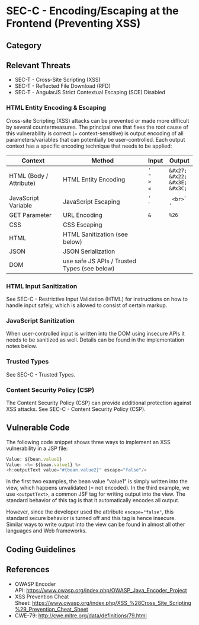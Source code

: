 #  SEC-C - Encoding/Escaping at the Frontend (Preventing XSS)

## Category

## Relevant Threats
* SEC-T - Cross-Site Scripting (XSS)
* SEC-T - Reflected File Download (RFD)
* SEC-T - AngularJS Strict Contextual Escaping (SCE) Disabled

### HTML Entity Encoding & Escaping
Cross-site Scripting (XSS) attacks can be prevented or made more difficult by several countermeasures. The principal one that fixes the root cause of this vulnerability is correct (= context-sensitive) is output encoding of all parameters/variables that can potentially be user-controlled. Each output context has a specific encoding technique that needs to be applied:

|  Context  | Method | Input | Output |
| ------------- | ------------- | ------------- | ------------- |
| HTML (Body / Attribute)  | HTML Entity Encoding  | `'` <br> `"` <br> `>` <br> `<`  | `&#x27;`<br> `&#x22;` <br>`&#x3E;` <br>`&#x3C;` |
| JavaScript Variable  | JavaScript Escaping | `'`<br> `|` <br>`\` <be> `'` |
| GET Parameter | URL Encoding | `&` | `%26` |
| CSS | CSS Escaping | | |
| HTML | HTML Sanitization (see below) | | |
| JSON | JSON Serialization | | |
| DOM | use safe JS APIs / Trusted Types (see below) | | |

### HTML Input Sanitization
See SEC-C - Restrictive Input Validation (HTML) for instructions on how to handle input safely, which is allowed to consist of certain markup.

### JavaScript Sanitization
When user-controlled input is written into the DOM using insecure APIs it needs to be sanitized as well. Details can be found in the implementation notes below. 

### Trusted Types
See SEC-C - Trusted Types.

### Content Security Policy (CSP)
The Content Security Policy (CSP) can provide additional protection against XSS attacks. See SEC-C - Content Security Policy (CSP).

## Vulnerable Code 
The following code snippet shows three ways to implement an XSS vulnerability in a JSP file:

```js
Value: ${bean.value1}
Value: <%= ${bean.value1} %>
<h:outputText value="#{bean.value2}" escape="false"/>

```

In the first two examples, the bean value "value1" is simply written into the view, which happens unvalidated (= not encoded). In the third example, we use `<outputText>`, a common JSF tag for writing output into the view. The standard behavior of this tag is that it automatically encodes all output.

However, since the developer used the attribute `escape="false"`, this standard secure behavior is turned off and this tag is hence insecure. Similar ways to write output into the view can be found in almost all other languages and Web frameworks.

## Coding Guidelines


## References
* OWASP Encoder API: https://www.owasp.org/index.php/OWASP_Java_Encoder_Project
* XSS Prevention Cheat Sheet: https://www.owasp.org/index.php/XSS_%28Cross_Site_Scripting%29_Prevention_Cheat_Sheet
* CWE-79: http://cwe.mitre.org/data/definitions/79.html
